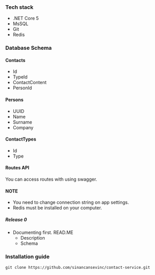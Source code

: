 ### Tech stack
- .NET Core 5
- MsSQL
- Git
- Redis

### Database Schema

#### Contacts
- Id
- TypeId
- ContactContent
- PersonId

#### Persons
- UUID
- Name
- Surname
- Company

#### ContactTypes
- Id
- Type


#### Routes API
You can access routes with using swagger.

#### NOTE
- You need to change connection string on app settings.
- Redis must be installed on your computer.


##### Release 0
- Documenting first. READ.ME
  - Description
  - Schema


### Installation guide
```
git clone https://github.com/sinancansevinc/contact-service.git
```
